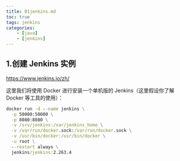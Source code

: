 ```yaml
---
title: 01jenkins.md
toc: true
tags: jenkins
categories: 
    - [java]
    - [jenkins]
---
```




## 1.创建 Jenkins 实例

https://www.jenkins.io/zh/

这里我们将使用 Docker 进行安装一个单机版的 Jenkins（这里假设你了解 Docker 等工具的使用）：

```cmd
docker run -d --name jenkins \
  -p 50000:50000 \
  -p 8080:8080 \
  -v /srv/jenkins:/var/jenkins_home \
  -v /var/run/docker.sock:/var/run/docker.sock \
  -v /usr/bin/docker:/usr/bin/docker \
  -u root \
  --restart always \
  jenkins/jenkins:2.263.4
```

<!--more-->



